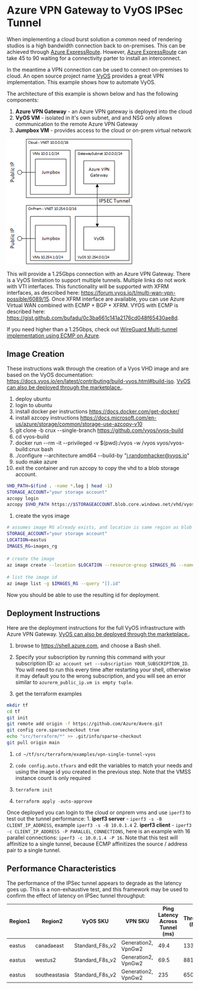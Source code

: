 # Azure VPN Gateway to VyOS IPSec Tunnel

When implementing a cloud burst solution a common need of rendering studios is a high bandwidth connection back to on-premises.  This can be achieved through [Azure ExpressRoute](https://azure.microsoft.com/en-us/services/expressroute/).  However, [Azure ExpressRoute](https://azure.microsoft.com/en-us/services/expressroute/) can take 45 to 90 waiting for a connectivity parter to install an interconnect.

In the meantime a VPN connection can be used to connect on-premises to cloud.  An open source project name [VyOS](https://vyos.io/) provides a great VPN implementation.  This example shows how to automate VyOS.

The architecture of this example is shown below and has the following components:
1. **Azure VPN Gateway** - an Azure VPN gateway is deployed into the cloud
1. **VyOS VM** - isolated in it's own subnet, and and NSG only allows communication to the remote Azure VPN Gateway
1. **Jumpbox VM** - provides access to the cloud or on-prem virtual network

![The VyOS Infrastructure](vyos.png)

This will provide a 1.25Gbps connection with an Azure VPN Gateway.  There is a VyOS limitation to support multiple tunnels.  Multiple links do not work with VTI interfaces.  This functionality will be supported with XFRM interfaces, as described here: https://forum.vyos.io/t/multi-wan-vpn-possible/6089/15.  Once XFRM interface are available, you can use Azure Virtual WAN combined with ECMP + BGP + XFRM.   VYOS with ECMP is described here: https://gist.github.com/bufadu/0c3ba661c141a2176cd048f65430ae8d.

If you need higher than a 1.25Gbps, check out [WireGuard Multi-tunnel implementation using ECMP on Azure](../vpn-multi-tunnel-wireguard).

## Image Creation

These instructions walk through the creation of a Vyos VHD image and are based on the VyOS documentation: https://docs.vyos.io/en/latest/contributing/build-vyos.html#build-iso.  [VyOS can also be deployed through the marketplace.](https://vyos.io/solutions/vyos-on-azure/).

1. deploy ubuntu
1. login to ubuntu
1. install docker per instructions https://docs.docker.com/get-docker/
1. install azcopy instructions https://docs.microsoft.com/en-us/azure/storage/common/storage-use-azcopy-v10
1. git clone -b crux --single-branch https://github.com/vyos/vyos-build
1. cd vyos-build
1. docker run --rm -it --privileged -v $(pwd):/vyos -w /vyos vyos/vyos-build:crux bash
1. ./configure --architecture amd64 --build-by "j.randomhacker@vyos.io"
1. sudo make azure
1. exit the container and run azcopy to copy the vhd to a blob storage account.
```bash
VHD_PATH=$(find . -name *.log | head -1)
STORAGE_ACCOUNT="your storage account"
azcopy login
azcopy $VHD_PATH https://$STORAGEACCOUNT.blob.core.windows.net/vhd/vyos.vhd
```
1. create the vyos image
```bash
# assumes image RG already exists, and location is same region as blob storage account
STORAGE_ACCOUNT="your storage account"
LOCATION=eastus
IMAGES_RG=images_rg

# create the image
az image create --location $LOCATION --resource-group $IMAGES_RG --name vyos1.2 --os-type Linux --source https://$STORAGEACCOUNT.blob.core.windows.net/vhd/vyos.vhd

# list the image id
az image list -g $IMAGES_RG --query "[].id"
```

Now you should be able to use the resulting id for deployment.

## Deployment Instructions

Here are the deployment instructions for the full VyOS infrastructure with Azure VPN Gateway.  [VyOS can also be deployed through the marketplace.](https://vyos.io/solutions/vyos-on-azure/).

1. browse to https://shell.azure.com, and choose a Bash shell.

1. Specify your subscription by running this command with your subscription ID:  ```az account set --subscription YOUR_SUBSCRIPTION_ID```.  You will need to run this every time after restarting your shell, otherwise it may default you to the wrong subscription, and you will see an error similar to `azurerm_public_ip.vm is empty tuple`.

1. get the terraform examples
```bash
mkdir tf
cd tf
git init
git remote add origin -f https://github.com/Azure/Avere.git
git config core.sparsecheckout true
echo "src/terraform/*" >> .git/info/sparse-checkout
git pull origin main
```
1. `cd ~/tf/src/terraform/examples/vpn-single-tunnel-vyos`

1. `code config.auto.tfvars` and edit the variables to match your needs and using the image id you created in the previous step.  Note that the VMSS instance count is only required 

1. `terraform init`

1. `terraform apply -auto-approve`

Once deployed you can login to the cloud or onprem vms and use `iperf3` to test out the tunnel performance:
    1. **iperf3 server** - `iperf3 -s -B CLIENT_IP_ADDRESS`, example `iperf3 -s -B 10.0.1.4`
    2. **iperf3 client** - `iperf3 -c CLIENT_IP_ADDRESS -P PARALLEL_CONNECTIONS`, here is an example with 16 parallel connections: `iperf3 -c 10.0.1.4 -P 16`.  Note that this test will affinitize to a single tunnel, because ECMP affinitizes the source / address pair to a single tunnel.

## Performance Characteristics

The performance of the IPSec tunnel appears to degrade as the latency goes up.  This is a non-exhaustive test, and this framework may be used to confirm the effect of latency on IPSec tunnel throughput:

| Region1 | Region2 | VyOS SKU | VPN SKU | Ping Latency Across Tunnel (ms) | Throughput (Mbps) |
| --- | --- | --- | --- | --- | --- |
| eastus | canadaeast | Standard_F8s_v2 | Generation2, VpnGw2 | 49.4 | 1331 |
| eastus | westus2 | Standard_F8s_v2 | Generation2, VpnGw2 | 69.5 | 881 |
| eastus | southeastasia | Standard_F8s_v2 | Generation2, VpnGw2 | 235 | 650 |
